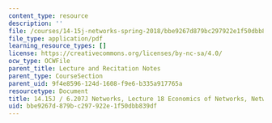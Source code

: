 ```yaml
---
content_type: resource
description: ''
file: /courses/14-15j-networks-spring-2018/bbe9267d879bc297922e1f50dbb839df_MIT14_15JS18_lec18.pdf
file_type: application/pdf
learning_resource_types: []
license: https://creativecommons.org/licenses/by-nc-sa/4.0/
ocw_type: OCWFile
parent_title: Lecture and Recitation Notes
parent_type: CourseSection
parent_uid: 9f4e8596-124d-1608-f9e6-b335a917765a
resourcetype: Document
title: 14.15J / 6.207J Networks, Lecture 18 Economics of Networks, Networked Markets
uid: bbe9267d-879b-c297-922e-1f50dbb839df
---
```


